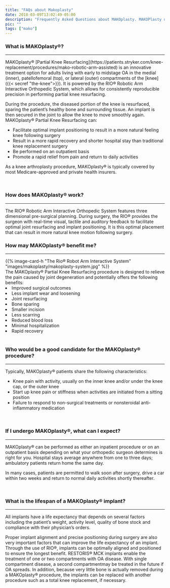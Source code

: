 ```yaml
---
title: "FAQs about Makoplasty"
date: 2018-03-09T13:02:49-05:00
description: "Frequently Asked Questions about MAKOplasty. MAKOPlasty utilizes robot assistance to improve outcomes for patients that require knee replacement surgery."
pic: ""
tags: ["mako"]
---
```


### What is MAKOplasty&reg;?
<hr>
MAKOplasty&reg; [Partial Knee Resurfacing](https://patients.stryker.com/knee-replacement/procedures/mako-robotic-arm-assisted) is an innovative treatment option for adults living with early to midstage OA in the medial (inner), patellofemoral (top), or lateral (outer) compartments of the [knee]({{< secref "the-knee">}}). It is powered by the RIO&reg; Robotic Arm Interactive Orthopedic System, which allows for consistently reproducible precision in performing partial knee resurfacing.

During the procedure, the diseased portion of the knee is resurfaced, sparing the patient’s healthy bone and surrounding tissue. An implant is then secured in the joint to allow the knee to move smoothly again. MAKOplasty&reg; Partial Knee Resurfacing can:

* Facilitate optimal implant positioning to result in a more natural feeling knee following surgery
* Result in a more rapid recovery and shorter hospital stay than traditional knee replacement surgery
* Be performed on an outpatient basis
* Promote a rapid relief from pain and return to daily activities

As a knee arthroplasty procedure, MAKOplasty&reg; is typically covered by most Medicare-approved and private health insurers.

<br>

### How does MAKOplasty&reg; work?
<hr>
The RIO&reg; Robotic Arm Interactive Orthopedic System features three dimensional pre-surgical planning. During surgery, the RIO&reg; provides the surgeon with real-time visual, tactile and auditory feedback to facilitate optimal joint resurfacing and implant positioning. It is this optimal placement that can result in more natural knee motion following surgery.

<br>

### How may MAKOplasty&reg; benefit me?
<hr>
<div class="row">
<div class="col-sm-4 no-gutters">
         {{% image-card-h "The Rio® Robot Arm Interactive System" "images/makoplasty/makoplasty-system.jpg" %}}
    </div>
    <div class="col-sm-8">
        The MAKOplasty&reg; Partial Knee Resurfacing procedure is designed to relieve the pain caused by joint degeneration and potentially offers the following benefits:
        <li> Improved surgical outcomes </li>
        <li> Less implant wear and loosening </li>
        <li> Joint resurfacing </li>
        <li>Bone sparing </li>
        <li>Smaller incision </li>
        <li>Less scarring </li>
        <li>Reduced blood loss </li>
        <li>Minimal hospitalization </li>
        <li>Rapid recovery </li>
   </div>
  </div>

<br>

### Who would be a good candidate for the MAKOplasty&reg; procedure?
<hr>
Typically, MAKOplasty&reg; patients share the following characteristics:

* Knee pain with activity, usually on the inner knee and/or under the knee cap, or the outer knee
* Start up knee pain or stiffness when activities are initiated from a sitting position
* Failure to respond to non-surgical treatments or nonsteroidal anti-inflammatory medication

<br>

### If I undergo MAKOplasty&reg;, what can I expect?
<hr>
MAKOplasty&reg; can be performed as either an inpatient procedure or on an outpatient basis depending on what your orthopedic surgeon determines is right for you. Hospital stays average anywhere from one to three days; ambulatory patients return home the same day.

In many cases, patients are permitted to walk soon after surgery, drive a car within two weeks and return to normal daily activities shortly thereafter.

<br>

### What is the lifespan of a MAKOplasty&reg; implant?
<hr>
All implants have a life expectancy that depends on several factors including the patient’s weight, activity level, quality of bone stock and compliance with their physician’s orders.

Proper implant alignment and precise positioning during surgery are also very important factors that can improve the life expectancy of an implant. Through the use of RIO&reg;, implants can be optimally aligned and positioned to ensure the longest benefit. RESTORIS&reg; MCK implants enable the treatment of one or two compartments with OA disease. With single compartment disease, a second compartmentmay be treated in the future if OA spreads. In addition, because very little bone is actually removed during a MAKOplasty&reg; procedure, the implants can be replaced with another procedure such as a total knee replacement, if necessary.
